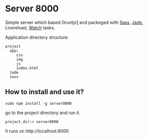 # Server 8000

Simple server which based Gruntjs[1] and packeged with [Sass][2], [Jade][3], Livereload, [Watch][4] tasks.

Application directory structure:

```
project
  app:
     css
     img
     js
     index.html
  jade
  sass

```
## How to install and use it?

```shell
sudo npm install -g server8000
```

go to the project directory and run it.

```shell
project_dir:> server8000
```

It runs on http://localhost:8000

[1]: http://gruntjs.com
[2]: https://github.com/gruntjs/grunt-contrib-sass
[3]: https://github.com/gruntjs/grunt-contrib-jade
[4]: https://github.com/gruntjs/grunt-contrib-watch
